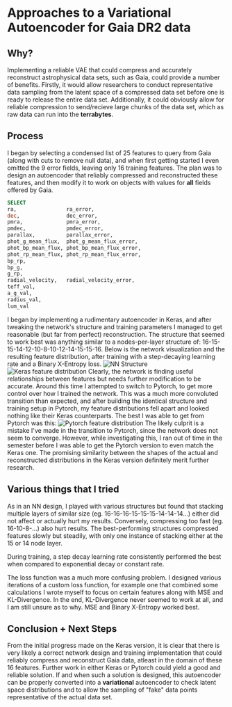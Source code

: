 # Approaches to a Variational Autoencoder for Gaia DR2 data
## Why?
Implementing a reliable VAE that could compress and accurately reconstruct astrophysical data sets, such as Gaia, could provide a number of benefits. Firstly, it would allow researchers to conduct representative data sampling from the latent space of a compressed data set before one is ready to release the entire data set. Additionally, it could obviously allow for reliable compression to send/recieve large chunks of the data set, which as raw data can run into the **terrabytes**.
## Process
I began by selecting a condensed list of 25 features to query from Gaia (along with cuts to remove null data), and when first getting started I even omitted the 9 error fields, leaving only 16 training features. The plan was to design an autoencoder that reliably compressed and reconstructed these features, and then modify it to work on objects with values for **all** fields offered by Gaia.
```SQL
SELECT
ra,                ra_error,
dec,               dec_error,
pmra,              pmra_error,
pmdec,             pmdec_error,
parallax,          parallax_error,
phot_g_mean_flux,  phot_g_mean_flux_error,
phot_bp_mean_flux, phot_bp_mean_flux_error,
phot_rp_mean_flux, phot_rp_mean_flux_error,
bp_rp,
bp_g,
g_rp,
radial_velocity,   radial_velocity_error,
teff_val,
a_g_val,
radius_val,
lum_val
```
I began by implementing a rudimentary autoencoder in Keras, and after tweaking the network's structure and training parameters I managed to get reasonable (but far from perfect) reconstruction. The structure that seemed to work best was anything similar to a nodes-per-layer structure of: 16-15-15-14-12-10-8-10-12-14-15-15-16. Below is the network visualization and the resulting feature distribution, after training with a step-decaying learning rate and a Binary X-Entropy loss.
![NN Structure](readme_graphics/nn.png)
![Keras feature distribution](readme_graphics/best_keras_ft.png)
Clearly, the network is finding useful relationships between features but needs further modification to be accurate. Around this time I attempted to switch to Pytorch, to get more control over how I trained the network. This was a much more convoluted transition than expected, and after building the identical structure and training setup in Pytorch, my feature distributions fell apart and looked nothing like their Keras counterparts. The best I was able to get from Pytorch was this:
![Pytorch feature distribution](readme_graphics/best_pytorch_ft.png)
The likely culprit is a mistake I've made in the transition to Pytorch, since the network does not seem to converge. However, while investigating this, I ran out of time in the semester before I was able to get the Pytorch version to even match the Keras one. The promising similarity between the shapes of the actual and reconstructed distributions in the Keras version definitely merit further research.
## Various things that I tried
As in an NN design, I played with various structures but found that stacking multiple layers of similar size (eg. 16-16-16-15-15-15-14-14-14...) either did not affect or actually hurt my results. Conversely, compressing too fast (eg. 16-10-8-...) also hurt results. The best-performing structures compressed features slowly but steadily, with only one instance of stacking either at the 15 or 14 node layer.  

During training, a step decay learning rate consistently performed the best when compared to exponential decay or constant rate.  

The loss function was a much more confusing problem. I designed various iterations of a custom loss function, for example one that combined some calculations I wrote myself to focus on certain features along with MSE and KL-Divergence. In the end, KL-Divergence never seemed to work at all, and I am still unsure as to why. MSE and Binary X-Entropy worked best. 
## Conclusion + Next Steps
From the initial progress made on the Keras version, it is clear that there is very likely a correct network design and training implementation that could reliably compress and reconstruct Gaia data, atleast in the domain of these 16 features. Further work in either Keras or Pytorch could yield a good and reliable solution. If and when such a solution is designed, this autoencoder can be properly converted into a **variational** autoencoder to check latent space distributions and to allow the sampling of "fake" data points representative of the actual data set.
